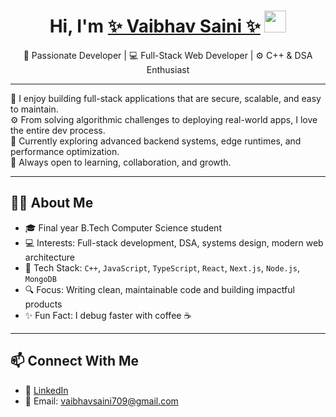 <h1 align="center">Hi, I'm <a href="https://github.com/VSaini11" target="_blank">
✨ Vaibhav Saini ✨</a> <img src="https://media.giphy.com/media/hvRJCLFzcasrR4ia7z/giphy.gif" width="35"></h1>

<p align="center">
🌱 Passionate Developer | 💻 Full-Stack Web Developer | ⚙️ C++ & DSA Enthusiast  
</p>

---

🧠 I enjoy building full-stack applications that are secure, scalable, and easy to maintain.  
⚙️ From solving algorithmic challenges to deploying real-world apps, I love the entire dev process.  
🚀 Currently exploring advanced backend systems, edge runtimes, and performance optimization.  
🤝 Always open to learning, collaboration, and growth.

---

## 🙋‍♂️ About Me

- 🎓 Final year B.Tech Computer Science student  
- 💻 Interests: Full-stack development, DSA, systems design, modern web architecture  
- 🧰 Tech Stack: `C++`, `JavaScript`, `TypeScript`, `React`, `Next.js`, `Node.js`, `MongoDB`  
- 🔍 Focus: Writing clean, maintainable code and building impactful products  
- ✨ Fun Fact: I debug faster with coffee ☕  

---

## 📫 Connect With Me

- 🔗 [LinkedIn](https://www.linkedin.com/in/vaibhav-saini-522398252/)
- 💌 Email: vaibhavsaini709@gmail.com

<!--
This is a special GitHub profile README file. It appears on your GitHub profile page. 
You can customize this as much as you want.
-->
